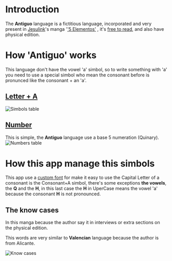 # Introduction
The **Antiguo** language is a fictitious language, incorporated and very present in [Jesulink](http://jesulink.com/)'s manga '['5 Elementos'](http://jesulink.com/cincoelementos/) , it's [free to read](http://jesulink.com/descargas.php?sub=cincoelementos), and also have physical edition.

# How 'Antiguo' works
This language don't have the vowel 'a' simbol, so to write something with 'a' you need to use a special simbol who mean the consonant before is pronunced like the consonant + an 'a'.

## [Letter + A](https://cincoelementos.fandom.com/es/wiki/Lenguaje_Antiguo#Letras)
![Simbols table](https://imgur.com/rGGTwqf)

## [Number](https://cincoelementos.fandom.com/es/wiki/Lenguaje_Antiguo#N.C3.BAmeros) 
This is simple, the **Antiguo** language use a base 5 numeration (Quinary).
![Numbers table](https://imgur.com/RyzDNkw)

# How this app manage this simbols
This app use a [custom font](https://github.com/Diphendara/AntiguoTranslator/tree/master/app/src/main/res/font) for make it easy to use the Capital Letter of a consonant is the Consonant+A simbol, there's some exceptions **the vowels**, the **Q** and the **H**, in this last case the **H** in UperCase means the vowel 'a' because the consonant **H** is not pronounced.

## The know cases
In this manga [
](https://cincoelementos.fandom.com/es/wiki/Lenguaje_Antiguo#Diccionario) because the author say it in interviews or extra sections on the physical edition.

This words are very similar to **Valencian** language because the author is from Alicante.

![Know cases](https://imgur.com/mn8DL2P)
